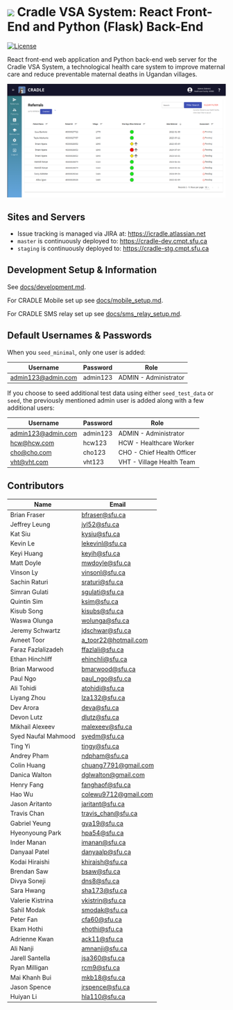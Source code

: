 # <img src="readme-img/logo.png" width=40> Cradle VSA System: React Front-End and Python (Flask) Back-End

[![License](https://img.shields.io/github/license/Cradle-VSA/cradle-platform)](https://github.com/Cradle-VSA/cradle-platform/blob/master/LICENCE)

React front-end web application and Python back-end web server for the Cradle 
VSA System, a technological health care system to improve maternal care and 
reduce preventable maternal deaths in Ugandan villages.

<img src="readme-img/screenshot.png" width="600px"/>

## Sites and Servers

* Issue tracking is managed via JIRA at: https://icradle.atlassian.net
* `master` is continuously deployed to: https://cradle-dev.cmpt.sfu.ca
* `staging` is continuously deployed to: https://cradle-stg.cmpt.sfu.ca

## Development Setup & Information

See [docs/development.md](docs/development.md).

For CRADLE Mobile set up see [docs/mobile_setup.md](docs/mobile_setup.md).

For CRADLE SMS relay set up see [docs/sms_relay_setup.md](docs/sms_relay_setup.md).

## Default Usernames & Passwords

When you `seed_minimal`, only one user is added:

| Username           | Password | Role                   |
|--------------------|----------|------------------------|
| admin123@admin.com | admin123 | ADMIN - Administrator  |

If you choose to seed additional test data using either `seed_test_data` or `seed`,
the previously mentioned admin user is added along with a few additional users:

| Username           | Password | Role                         |
|--------------------|----------|------------------------------|
| admin123@admin.com | admin123 | ADMIN - Administrator        |
| hcw@hcw.com        | hcw123   | HCW   - Healthcare Worker    |
| cho@cho.com        | cho123   | CHO   - Chief Health Officer |
| vht@vht.com        | vht123   | VHT   - Village Health Team  |

## Contributors

| Name | Email |
| --- | --- |
| Brian Fraser | bfraser@sfu.ca |
| Jeffrey Leung | jyl52@sfu.ca |
| Kat Siu | kysiu@sfu.ca |
| Kevin Le | lekevinl@sfu.ca |
| Keyi Huang | keyih@sfu.ca |
| Matt Doyle | mwdoyle@sfu.ca |
| Vinson Ly | vinsonl@sfu.ca |
| Sachin Raturi | sraturi@sfu.ca |
| Simran Gulati | sgulati@sfu.ca |
| Quintin Sim | ksim@sfu.ca |
| Kisub Song | kisubs@sfu.ca |
| Waswa Olunga | wolunga@sfu.ca |
| Jeremy Schwartz | jdschwar@sfu.ca |
| Avneet Toor | a_toor22@hotmail.com |
| Faraz Fazlalizadeh | ffazlali@sfu.ca |
| Ethan Hinchliff | ehinchli@sfu.ca |
| Brian Marwood | bmarwood@sfu.ca |
| Paul Ngo | paul_ngo@sfu.ca |
| Ali Tohidi | atohidi@sfu.ca |
| Liyang Zhou | lza132@sfu.ca |
| Dev Arora | deva@sfu.ca |
| Devon Lutz | dlutz@sfu.ca |
| Mikhail Alexeev | malexeev@sfu.ca |
| Syed Naufal Mahmood | syedm@sfu.ca |
| Ting Yi | tingy@sfu.ca |
| Andrey Pham | ndpham@sfu.ca |
| Colin Huang | chuang7791@gmail.com |
| Danica Walton | dglwalton@gmail.com |
| Henry Fang | fanghaof@sfu.ca |
| Hao Wu | colewu9712@gmail.com |
| Jason Aritanto | jaritant@sfu.ca |
| Travis Chan | travis_chan@sfu.ca |
| Gabriel Yeung | gya19@sfu.ca |
| Hyeonyoung Park | hpa54@sfu.ca |
| Inder Manan | imanan@sfu.ca |
| Danyaal Patel | danyaalp@sfu.ca |
| Kodai Hiraishi | khiraish@sfu.ca |
| Brendan Saw | bsaw@sfu.ca |
| Divya Soneji | dns8@sfu.ca |
| Sara Hwang | sha173@sfu.ca |
| Valerie Kistrina | vkistrin@sfu.ca |
| Sahil Modak | smodak@sfu.ca |
| Peter Fan | cfa60@sfu.ca |
| Ekam Hothi | ehothi@sfu.ca |
| Adrienne Kwan | ack11@sfu.ca |
| Ali Nanji | amnanji@sfu.ca |
| Jarell Santella | jsa360@sfu.ca |
| Ryan Milligan | rcm9@sfu.ca |
| Mai Khanh Bui | mkb18@sfu.ca |
| Jason Spence | jrspence@sfu.ca |
| Huiyan Li | hla110@sfu.ca |